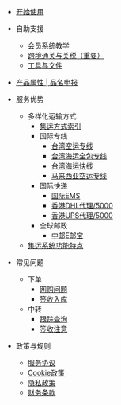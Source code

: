 - [开始使用](quickstart.md)
- 自助支援

  - [会员系统教学](transitcourse.md)
    <!-- - [购物教学](shoppingcourse.md) -->
  - [跨境通关与关税（重要）](tax.md)
  - [工具与文件](files.md)

- [产品属性 | 品名申报](banned.md)  
- 服务优势

  - 多样化运输方式
    - [集运方式索引](/logistic_index.md)
    - 国际专线
      - [台湾空运专线](/direct_air_tw.md)
      - [台湾海运全包专线](/direct_sea_tw.md)
      - [台湾海运快线](/direct_fs_tw.md)
      - [马来西亚空运专线](/direct_air_my.md)
    - 国际快递
      - [国际EMS](/express_ems.md)
      - [香港DHL代理/5000](/express_agency_hkdhl.md)
      - [香港UPS代理/5000](/express_agency_hkups.md)
    - 全球邮政
      - [中邮E邮宝](/globalpost_cneub.md) 
  - [集运系统功能特点](systemques.md)

- 常见问题

  - 下单
    - [网购问题](shoppingques.md)
    - [签收入库](arrivalques.md)
  - 中转
    - [跟踪查询](deliveryques.md)
    - [签收注意](receiving.md) 

- 政策与规则

  - [服务协议](serviceagreement.md)
  - [Cookie政策](cookiepolicy.md)
  - [隐私政策](provicypolicy.md)
  - [财务条款](financialterm.md)
